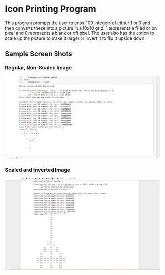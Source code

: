 # Icon Printing Program
This program prompts the user to enter 100 integers of either 1 or 0 and then converts these into a picture in a 10x10 grid.
1 represents a filled or on pixel and 0 represents a blank or off pixel.
The user also has the option to scale up the picture to make it larger or invert it to flip it upside down.

## Sample Screen Shots
### Regular, Non-Scaled Image
![Insert Image](RegularIcon.PNG)
### Scaled and Inverted Image
![Insert Image](InvertedIcon.PNG)
